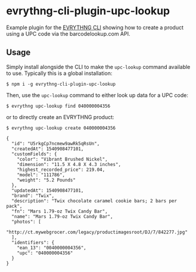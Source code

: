 # evrythng-cli-plugin-upc-lookup

Example plugin for the [EVRYTHNG CLI](https://github.com/evrythng/evrythng-cli) 
showing how to create a product using a UPC code via the barcodelookup.com API.


## Usage

Simply install alongside the CLI to make the `upc-lookup` command available to 
use. Typically this is a global installation:

```
$ npm i -g evrythng-cli-plugin-upc-lookup
```

Then, use the `upc-lookup` command to either look up data for a UPC code:

```
$ evrythng upc-lookup find 040000004356
```

or to directly create an EVRYTHNG product:

```
$ evrythng upc-lookup create 040000004356
```
```
{
  "id": "U5rkgCp7ncmew9awRk5qRsUn",
  "createdAt": 1540908477101,
  "customFields": {
    "color": "Vibrant Brushed Nickel",
    "dimension": "11.5 X 4.8 X 4.3 inches",
    "highest_recorded_price": 219.04,
    "model": "111786",
    "weight": "5.2 Pounds"
  },
  "updatedAt": 1540908477101,
  "brand": "Twix",
  "description": "Twix chocolate caramel cookie bars; 2 bars per pack",
  "fn": "Mars 1.79-oz Twix Candy Bar",
  "name": "Mars 1.79-oz Twix Candy Bar",
  "photos": [
    "http://ct.mywebgrocer.com/legacy/productimagesroot/DJ/7/842277.jpg"
  ],
  "identifiers": {
    "ean_13": "0040000004356",
    "upc": "040000004356"
  }
}
```
